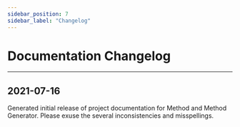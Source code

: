 ```yaml
---
sidebar_position: 7
sidebar_label: "Changelog"
---
```


# Documentation Changelog

***

## 2021-07-16

Generated initial release of project documentation for Method and Method Generator. Please exuse the several inconsistencies and misspellings.